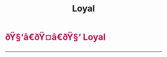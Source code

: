 ﻿---
lang: en-US
title: Loyal
prev: Lazy
next: Lucky
---
# <font color=#b71556>ðŸ§‘â€ðŸ¤â€ðŸ§‘ <b>Loyal</b></font> <Badge text="Helpful" type="tip" vertical="middle"/>
---



